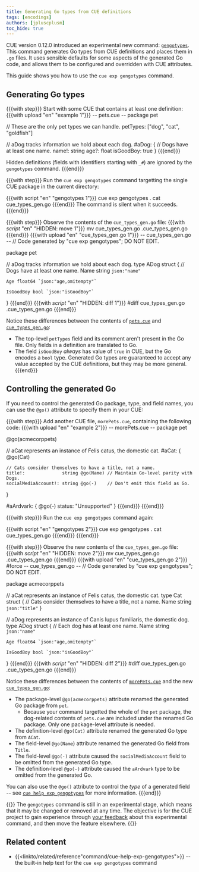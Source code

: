 ```yaml
---
title: Generating Go types from CUE definitions
tags: [encodings]
authors: [jpluscplusm]
toc_hide: true
---
```


CUE version 0.12.0 introduced an experimental new command:
[`gengotypes`]({{<relref"docs/reference/command/cue-help-exp-gengotypes">}}).
This command generates Go types from CUE definitions and places them in `.go`
files. It uses sensible defaults for some aspects of the generated Go code, and
allows them to be configured and overridden with CUE attributes.

This guide shows you how to use the `cue exp gengotypes` command.

## Generating Go types

{{{with step}}}
Start with some CUE that contains at least one definition:
{{{with upload "en" "example 1"}}}
-- pets.cue --
package pet

// These are the only pet types we can handle.
petTypes: ["dog", "cat", "goldfish"]

// aDog tracks information we hold about each dog.
#aDog: {
	// Dogs have at least one name.
	name!:     string
	age?:      float
	isGoodBoy: true
}
{{{end}}}

Hidden definitions (fields with identifiers starting with `_#`) are ignored by the `gengotypes` command.
{{{end}}}

{{{with step}}}
Run the `cue exp gengotypes` command targetting the single CUE package in the
current directory:

{{{with script "en" "gengotypes 1"}}}
cue exp gengotypes .
cat cue_types_gen.go
{{{end}}}
The command is silent when it succeeds.
{{{end}}}

{{{with step}}}
Observe the contents of the `cue_types_gen.go` file:
{{{with _script_ "en" "HIDDEN: move 1"}}}
mv cue_types_gen.go .cue_types_gen.go
{{{end}}}
{{{with upload "en" "cue_types_gen.go 1"}}}
-- cue_types_gen.go --
// Code generated by "cue exp gengotypes"; DO NOT EDIT.

package pet

// aDog tracks information we hold about each dog.
type ADog struct {
	// Dogs have at least one name.
	Name string `json:"name"`

	Age float64 `json:"age,omitempty"`

	IsGoodBoy bool `json:"isGoodBoy"`
}
{{{end}}}
{{{with _script_ "en" "HIDDEN: diff 1"}}}
#diff cue_types_gen.go .cue_types_gen.go
{{{end}}}

Notice these differences between the contents of
[`pets.cue`](#step-1)
and
[`cue_types_gen.go`](#step-3):

- The top-level `petTypes` field and its comment aren't present in the Go
  file. Only fields in a definition are translated to Go.
- The field `isGoodBoy` *always* has value of `true` in CUE, but the Go encodes
  a `bool` type. Generated Go types are guaranteed to accept any value accepted
  by the CUE definitions, but they may be more general.
{{{end}}}

## Controlling the generated Go

If you need to control the generated Go package, type, and field names, you can
use the `@go()` attribute to specify them in your CUE:

{{{with step}}}
Add another CUE file, `morePets.cue`, containing the following code:
{{{with upload "en" "example 2"}}}
-- morePets.cue --
package pet

@go(acmecorppets)

// aCat represents an instance of Felis catus, the domestic cat.
#aCat: {
	@go(Cat)

	// Cats consider themselves to have a title, not a name.
	title!:              string @go(Name) // Maintain Go-level parity with Dogs.
	socialMediaAccount!: string @go(-)    // Don't emit this field as Go.
}

#aArdvark: {
	@go(-)
	status: "Unsupported"
}
{{{end}}}
{{{end}}}

{{{with step}}}
Run the `cue exp gengotypes` command again:

{{{with script "en" "gengotypes 2"}}}
cue exp gengotypes .
cat cue_types_gen.go
{{{end}}}
{{{end}}}

{{{with step}}}
Observe the new contents of the `cue_types_gen.go` file:
{{{with _script_ "en" "HIDDEN: move 2"}}}
mv cue_types_gen.go .cue_types_gen.go
{{{end}}}
{{{with upload "en" "cue_types_gen.go 2"}}}
#force
-- cue_types_gen.go --
// Code generated by "cue exp gengotypes"; DO NOT EDIT.

package acmecorppets

// aCat represents an instance of Felis catus, the domestic cat.
type Cat struct {
	// Cats consider themselves to have a title, not a name.
	Name string `json:"title"`
}

// aDog represents an instance of Canis lupus familiaris, the domestic dog.
type ADog struct {
	// Each dog has at least one name.
	Name string `json:"name"`

	Age float64 `json:"age,omitempty"`

	IsGoodBoy bool `json:"isGoodBoy"`
}
{{{end}}}
{{{with _script_ "en" "HIDDEN: diff 2"}}}
#diff cue_types_gen.go .cue_types_gen.go
{{{end}}}

Notice these differences between the contents of
[`morePets.cue`](#step-4)
and the new
[`cue_types_gen.go`](#step-6):

- The package-level `@go(acmecorppets)` attribute renamed the generated Go
  package from `pet`.
  - Because your command targetted the whole of the `pet` package, the
    dog-related contents of `pets.cue` are included under the renamed Go
    package. Only one package-level attribute is needed.
- The definition-level `@go(Cat)` attribute renamed the generated Go type from
  `ACat`.
- The field-level `@go(Name`) attribute renamed the generated Go field from
  `Title`.
- The field-level `@go(-)` attribute caused the `socialMediaAccount` field to
  be omitted from the generated Go type.
- The definition-level `@go(-)` attribute caused the `aArdvark` type to be
  omitted from the generated Go.

You can also use the `@go()` attribute to control the *type* of a generated
field -- see
[`cue help exp gengotypes`]({{<relref"docs/reference/command/cue-help-exp-gengotypes">}})
for more information.
{{{end}}}

{{<warning>}}
The `gengotypes` command is still in an experimental stage, which means that it
may be changed or removed at any time. The objective is for the CUE project to
gain experience through [your feedback]({{<relref"/community">}}) about this
experimental command, and then move the feature elsewhere.
{{</warning>}}

## Related content

- {{<linkto/related/reference"command/cue-help-exp-gengotypes">}} --
  the built-in help text for the `cue exp gengotypes` command
